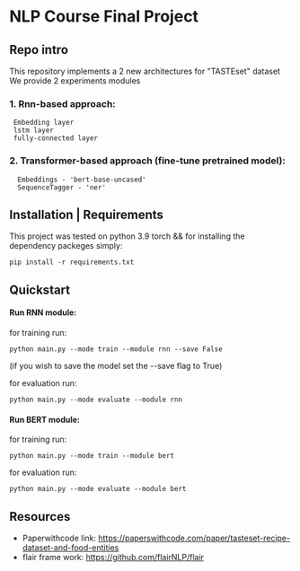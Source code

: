 # NLP Course Final Project

## Repo intro

This repository implements a 2 new architectures for "TASTEset" dataset
We provide 2 experiments modules

### 1. Rnn-based approach:

     Embedding layer
     lstm layer
     fully-connected layer
  
### 2. Transformer-based approach (fine-tune pretrained model):

      Embeddings - 'bert-base-uncased'
      SequenceTagger - 'ner'
      
## Installation | Requirements
This project was tested on python 3.9 torch &&
for installing the dependency packeges simply:

`pip install -r requirements.txt`

## Quickstart
#### Run RNN module:
for training run:

`python main.py --mode train --module rnn --save False`

(if you wish to save the model set the --save flag to True)

for evaluation run:

`python main.py --mode evaluate --module rnn`

#### Run BERT module:

for training run:

`python main.py --mode train --module bert`

for evaluation run:

`python main.py --mode evaluate --module bert`

## Resources
* Paperwithcode link: https://paperswithcode.com/paper/tasteset-recipe-dataset-and-food-entities
* flair frame work: https://github.com/flairNLP/flair

